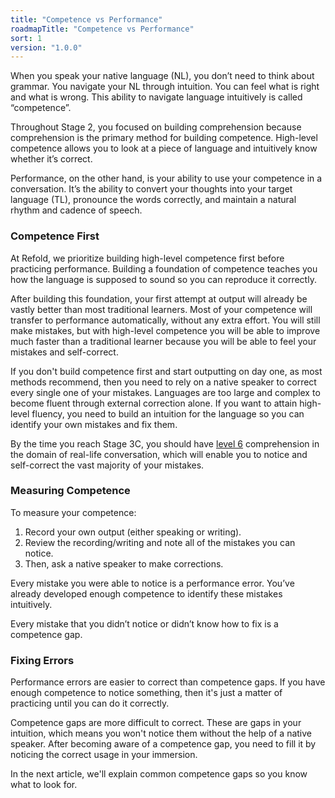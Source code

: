```yaml
---
title: "Competence vs Performance"
roadmapTitle: "Competence vs Performance"
sort: 1
version: "1.0.0"
---
```


When you speak your native language (NL), you don’t need to think about grammar.
You navigate your NL through intuition.
You can feel what is right and what is wrong.
This ability to navigate language intuitively is called “competence”.

Throughout Stage 2, you focused on building comprehension because comprehension is the primary method for building competence.
High-level competence allows you to look at a piece of language and intuitively know whether it’s correct.

Performance, on the other hand, is your ability to use your competence in a conversation.
It’s the ability to convert your thoughts into your target language (TL), pronounce the words correctly, and maintain a natural rhythm and cadence of speech.

### Competence First
At Refold, we prioritize building high-level competence first before practicing performance.
Building a foundation of competence teaches you how the language is supposed to sound so you can reproduce it correctly.

After building this foundation, your first attempt at output will already be vastly better than most traditional learners.
Most of your competence will transfer to performance automatically, without any extra effort.
You will still make mistakes, but with high-level competence you will be able to improve much faster than a traditional learner because you will be able to feel your mistakes and self-correct.

If you don't build competence first and start outputting on day one, as most methods recommend, then you need to rely on a native speaker to correct every single one of your mistakes.
Languages are too large and complex to become fluent through external correction alone.
If you want to attain high-level fluency, you need to build an intuition for the language so you can identify your own mistakes and fix them.

By the time you reach Stage 3C, you should have [level 6][level-6] comprehension in the domain of real-life conversation, which will enable you to notice and self-correct the vast majority of your mistakes.

### Measuring Competence
To measure your competence:
1. Record your own output (either speaking or writing).
1. Review the recording/writing and note all of the mistakes you can notice.
1. Then, ask a native speaker to make corrections.

Every mistake you were able to notice is a performance error.
You’ve already developed enough competence to identify these mistakes intuitively.

Every mistake that you didn’t notice or didn’t know how to fix is a competence gap.

### Fixing Errors
Performance errors are easier to correct than competence gaps.
If you have enough competence to notice something, then it's just a matter of practicing until you can do it correctly.

Competence gaps are more difficult to correct.
These are gaps in your intuition, which means you won't notice them without the help of a native speaker.
After becoming aware of a competence gap, you need to fill it by noticing the correct usage in your immersion.

In the next article, we'll explain common competence gaps so you know what to look for.

[level-6]: /simplified/stage-2/a/measure-comprehension#Level-6-Automatic
